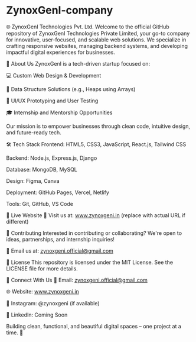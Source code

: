 # ZynoxGenI-company

🌐 ZynoxGenI Technologies Pvt. Ltd.
Welcome to the official GitHub repository of ZynoxGenI Technologies Private Limited, your go-to company for innovative, user-focused, and scalable web solutions. We specialize in crafting responsive websites, managing backend systems, and developing impactful digital experiences for businesses.

🚀 About Us
ZynoxGenI is a tech-driven startup focused on:

💻 Custom Web Design & Development

🧠 Data Structure Solutions (e.g., Heaps using Arrays)

🎨 UI/UX Prototyping and User Testing

🎓 Internship and Mentorship Opportunities

Our mission is to empower businesses through clean code, intuitive design, and future-ready tech.

🛠️ Tech Stack
Frontend: HTML5, CSS3, JavaScript, React.js, Tailwind CSS

Backend: Node.js, Express.js, Django

Database: MongoDB, MySQL

Design: Figma, Canva

Deployment: GitHub Pages, Vercel, Netlify

Tools: Git, GitHub, VS Code

🌟 Live Website
🔗 Visit us at: www.zynoxgeni.in (replace with actual URL if different)

👥 Contributing
Interested in contributing or collaborating? We're open to ideas, partnerships, and internship inquiries!

📨 Email us at: zynoxgeni.official@gmail.com

📜 License
This repository is licensed under the MIT License. See the LICENSE file for more details.

🔗 Connect With Us
📧 Email: zynoxgeni.official@gmail.com

🌐 Website: www.zynoxgeni.in

📸 Instagram: @zynoxgeni (if available)

💼 LinkedIn: Coming Soon

Building clean, functional, and beautiful digital spaces – one project at a time. 🚀
